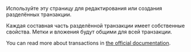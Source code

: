 Используйте эту страницу для редактирования или создания разделённых транзакции.

Каждая составная часть разделённой транзакции имеет собственные свойства. Метки и вложения будут общими для всей транзакции.

You can read more about transactions in [the official documentation](https://firefly-iii.readthedocs.io/en/latest/concepts/transactions.html).